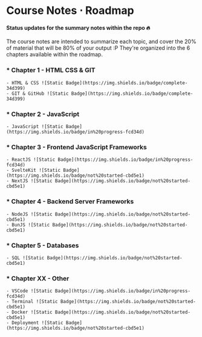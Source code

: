 # Course Notes ⋅ Roadmap

#### **Status** updates for the summary notes within the repo 🔥

The course notes are intended to summarize each topic, and cover the 20% of material that will be 80% of your output :P They're organized into the 6 chapters available within the roadmap.


### * **Chapter 1 - HTML CSS & GIT**
    - HTML & CSS ![Static Badge](https://img.shields.io/badge/complete-34d399)
    - GIT & GitHub ![Static Badge](https://img.shields.io/badge/complete-34d399)

### * **Chapter 2 - JavaScript**
    - JavaScript ![Static Badge](https://img.shields.io/badge/in%20progress-fcd34d)

### * **Chapter 3 - Frontend JavaScript Frameworks**
    - ReactJS ![Static Badge](https://img.shields.io/badge/in%20progress-fcd34d)
    - SvelteKit ![Static Badge](https://img.shields.io/badge/not%20started-cbd5e1)
    - NextJS ![Static Badge](https://img.shields.io/badge/not%20started-cbd5e1)

### * **Chapter 4 - Backend Server Frameworks**
    - NodeJS ![Static Badge](https://img.shields.io/badge/not%20started-cbd5e1)
    - BunJS ![Static Badge](https://img.shields.io/badge/not%20started-cbd5e1)

### * **Chapter 5 - Databases**
    - SQL ![Static Badge](https://img.shields.io/badge/not%20started-cbd5e1)

### * **Chapter XX - Other**
    - VSCode ![Static Badge](https://img.shields.io/badge/in%20progress-fcd34d)
    - Terminal ![Static Badge](https://img.shields.io/badge/not%20started-cbd5e1)
    - Docker ![Static Badge](https://img.shields.io/badge/not%20started-cbd5e1)
    - Deployment ![Static Badge](https://img.shields.io/badge/not%20started-cbd5e1)

